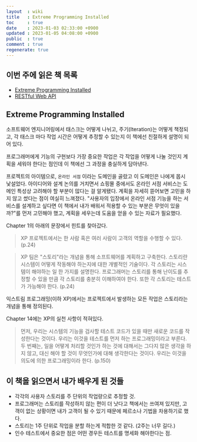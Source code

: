 ```yaml
---
layout  : wiki
title   : Extreme Programming Installed
toc     : true
date    : 2023-01-03 02:33:00 +0900
updated : 2023-01-05 04:08:00 +0900
public  : true
comment : true
regenerate: true
---
```


## 이번 주에 읽은 책 목록

* [Extreme Programming Installed](https://www.aladin.co.kr/shop/wproduct.aspx?ItemId=366697)
* [RESTful Web API](https://www.aladin.co.kr/shop/wproduct.aspx?ItemId=65747649)


## Extreme Programming Installed

소프트웨어 엔지니어링에서 태스크는 어떻게 나뉘고, 주기(Iteration)는 어떻게 책정되고, 각 태스크 마다 작업 시간은 어떻게 추정할 수 있는지 이 책에선 친절하게 설명이 되어 있다.   

프로그래머에게 기능의 구현보다 가장 중요한 작업은 각 작업을 어떻게 나눌 것인지 계획을 세워야 한다는 점인데 이 책에선 그 과정을 충실하게 담아낸다.  

프로젝트의 아이템으로, `온라인 서점` 이라는 도메인을 골랐고 이 도메인은 나에게 몹시 낯설었다. 아이디어와 설계 논의를 거치면서 쇼핑몰 중에서도 온라인 서점 서비스는 도메인 특성상 고려해야 할 부분이 많다는 걸 알게됐다. 계획을 자세히 뜯어보면 고민을 하지 않고 썼다는 점이 여실히 느껴졌다. "사용자의 입장에서 온라인 서점 기능을 하는 서비스를 설계하고 싶다면 이 책에서 내가 배워서 적용할 수 있는 부분은 무엇이 있을까?"를 먼저 고민해야 했고, 계획을 세우는데 도움을 얻을 수 있는 자료가 필요했다.  

Chapter 1의 아래의 문장에서 힌트를 찾아갔다.  

> XP 프로젝트에서는 한 사람 혹은 여러 사람이 고객의 역할을 수행할 수 있다. (p.24)


> XP 팀은 "스토리"라는 개념을 통해 소프트웨어를 계획하고 구축한다. 스토리란 시스템이 어떻게 작동해야 하는지에 대한 개별적인 기술이다. 각 스토리는 시스템이 해야하는 일 한 가지를 설명한다. 프로그래머는 스토리를 통해 난이도를 추정할 수 있을 만큼 각 스토리를 충분히 이해하여야 한다. 또한 각 스토리는 테스트가 가능해야 한다. (p.24)

익스트림 프로그래밍(이하 XP)에서는 프로젝트에서 발생하는 모든 작업은 스토리라는 개념을 통해 정의된다.  

Chapter 14에는 XP의 실천 사항이 적혀있다.

> 먼저, 우리는 시스템의 기능을 검사할 테스트 코드가 있을 때만 새로운 코드를 작성한다는 것이다. 우리는 이것을 테스트를 먼저 하는 프로그래밍이라고 부른다. 
두 번째는, 일을 어떻게 처리할 것인가 하는 것에 대해서는 그다지 많은 생각을 하지 않고, 대신 해야 할 것이 무엇인가에 대해 생각한다는 것이다. 우리는 이것을 의도에 의한 프로그래밍이라 한다. (p.150)


## 이 책을 읽으면서 내가 배우게 된 것들

- 각각의 사용자 스토리를 주 단위의 작업량으로 추정할 것.
- 프로그래머는 스토리를 작성하지 않는 편이 더 낫다고 책에서는 쓰여져 있지만, 고객이 없는 상황이면 내가 고객이 될 수 있기 때문에 페르소나 기법을 차용하기로 했다.
- 스토리는 1주 단위로 작업을 분할 하는게 적합한 것 같다. (2주는 너무 길다.)
- 인수 테스트에서 중요한 점은 어떤 경우든 테스트를 명세화 해야한다는 점.